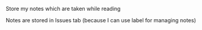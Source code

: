 Store my notes which are taken while reading

Notes are stored in Issues tab (because I can use label for managing notes)
